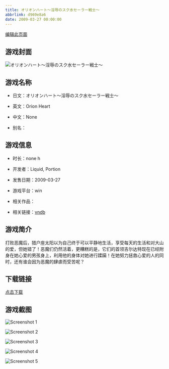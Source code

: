 ```yaml
---
title: オリオンハート～淫辱のスク水セーラー戦士～
abbrlink: d969e8a6
date: 2009-03-27 00:00:00
---
```

[编辑此页面](https://github.com/ACG-3/ADV3-source/blob/main/source/_posts/%E3%82%AA%E3%83%AA%E3%82%AA%E3%83%B3%E3%83%8F%E3%83%BC%E3%83%88%EF%BD%9E%E6%B7%AB%E8%BE%B1%E3%81%AE%E3%82%B9%E3%82%AF%E6%B0%B4%E3%82%BB%E3%83%BC%E3%83%A9%E3%83%BC%E6%88%A6%E5%A3%AB%EF%BD%9E.md)

## 游戏封面

![オリオンハート～淫辱のスク水セーラー戦士～](https://pan.timero.xyz/d/onedrive/img_lib_001/%E3%82%AA%E3%83%AA%E3%82%AA%E3%83%B3%E3%83%8F%E3%83%BC%E3%83%88%EF%BD%9E%E6%B7%AB%E8%BE%B1%E3%81%AE%E3%82%B9%E3%82%AF%E6%B0%B4%E3%82%BB%E3%83%BC%E3%83%A9%E3%83%BC%E6%88%A6%E5%A3%AB%EF%BD%9E_cover.avif)


## 游戏名称

- 日文：オリオンハート～淫辱のスク水セーラー戦士～
- 英文：Orion Heart
- 中文：None

- 别名：


## 游戏信息

- 时长：none h
- 开发者：Liquid, Portion
- 发售日期：2009-03-27
- 游戏平台：win
- 相关作品：

- 相关链接：[vndb](https://vndb.org/v6662)


## 游戏简介

打败恶魔后，猎户座太阳以为自己终于可以平静地生活，享受每天的生活和对大山的爱，但她错了！恶魔们仍然活着，更糟糕的是，它们的首领吉尔达特现在已经附身在她心爱的男孩身上，利用他的身体对她进行蹂躏！在她努力拯救心爱的人的同时，还有谁会因为恶魔的肆虐而受苦呢？




## 下载链接

[点击下载](https://pan.timero.xyz/onedrive/adv_lib_001/%E3%82%AA%E3%83%AA%E3%82%AA%E3%83%B3%E3%83%8F%E3%83%BC%E3%83%88%EF%BD%9E%E6%B7%AB%E8%BE%B1%E3%81%AE%E3%82%B9%E3%82%AF%E6%B0%B4%E3%82%BB%E3%83%BC%E3%83%A9%E3%83%BC%E6%88%A6%E5%A3%AB%EF%BD%9E)


## 游戏截图


![Screenshot 1](https://pan.timero.xyz/d/onedrive/img_lib_001/%E3%82%AA%E3%83%AA%E3%82%AA%E3%83%B3%E3%83%8F%E3%83%BC%E3%83%88%EF%BD%9E%E6%B7%AB%E8%BE%B1%E3%81%AE%E3%82%B9%E3%82%AF%E6%B0%B4%E3%82%BB%E3%83%BC%E3%83%A9%E3%83%BC%E6%88%A6%E5%A3%AB%EF%BD%9E_Screenshot_1.avif)

![Screenshot 2](https://pan.timero.xyz/d/onedrive/img_lib_001/%E3%82%AA%E3%83%AA%E3%82%AA%E3%83%B3%E3%83%8F%E3%83%BC%E3%83%88%EF%BD%9E%E6%B7%AB%E8%BE%B1%E3%81%AE%E3%82%B9%E3%82%AF%E6%B0%B4%E3%82%BB%E3%83%BC%E3%83%A9%E3%83%BC%E6%88%A6%E5%A3%AB%EF%BD%9E_Screenshot_2.avif)

![Screenshot 3](https://pan.timero.xyz/d/onedrive/img_lib_001/%E3%82%AA%E3%83%AA%E3%82%AA%E3%83%B3%E3%83%8F%E3%83%BC%E3%83%88%EF%BD%9E%E6%B7%AB%E8%BE%B1%E3%81%AE%E3%82%B9%E3%82%AF%E6%B0%B4%E3%82%BB%E3%83%BC%E3%83%A9%E3%83%BC%E6%88%A6%E5%A3%AB%EF%BD%9E_Screenshot_3.avif)

![Screenshot 4](https://pan.timero.xyz/d/onedrive/img_lib_001/%E3%82%AA%E3%83%AA%E3%82%AA%E3%83%B3%E3%83%8F%E3%83%BC%E3%83%88%EF%BD%9E%E6%B7%AB%E8%BE%B1%E3%81%AE%E3%82%B9%E3%82%AF%E6%B0%B4%E3%82%BB%E3%83%BC%E3%83%A9%E3%83%BC%E6%88%A6%E5%A3%AB%EF%BD%9E_Screenshot_4.avif)

![Screenshot 5](https://pan.timero.xyz/d/onedrive/img_lib_001/%E3%82%AA%E3%83%AA%E3%82%AA%E3%83%B3%E3%83%8F%E3%83%BC%E3%83%88%EF%BD%9E%E6%B7%AB%E8%BE%B1%E3%81%AE%E3%82%B9%E3%82%AF%E6%B0%B4%E3%82%BB%E3%83%BC%E3%83%A9%E3%83%BC%E6%88%A6%E5%A3%AB%EF%BD%9E_Screenshot_5.avif)

